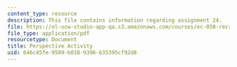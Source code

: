 ```yaml
---
content_type: resource
description: This file contains information regarding assignment 24.
file: https://ol-ocw-studio-app-qa.s3.amazonaws.com/courses/ec-050-recreate-experiments-from-history-inform-the-future-from-the-past-galileo-january-iap-2010/646c45fe9589b0389396635395cf92d8_MITEC_050IAP10_assn24.pdf
file_type: application/pdf
resourcetype: Document
title: Perspective Activity
uid: 646c45fe-9589-b038-9396-635395cf92d8
---
```

